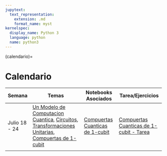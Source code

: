 ```yaml
---
jupytext:
  text_representation:
    extension: .md
    format_name: myst
kernelspec:
  display_name: Python 3
  language: python
  name: python3
---
```


(calendario)=

# Calendario

| Semana          | Temas       |   Notebooks Asociados   |   Tarea/Ejercicios |
| ---             | ----------- |  ---------------------- | -----------------  |
| Julio 18 - 24   |[Un Modelo de Computacion Cuantica](./circuitos_cuanticos.md), [Circuitos](./circuitos_cuanticos/circuitos.md), [Transformaciones Unitarias](./circuitos_cuanticos/transformaciones.md), [Compuertas de 1-cubit](./circuitos_cuanticos/un_cubit.md) | [Compuertas Cuanticas de 1-cubit](https://github.com/delgadoandrea/NotebooksIntroALaQC/blob/main/Compuertasde1-Cubit_2.ipynb)|[Compuertas Cuanticas de 1-cubit - Tarea](https://github.com/delgadoandrea/NotebooksIntroALaQC/blob/main/Compuertasde1-Cubit.ipynb)|
|                 |             |                         |                    |